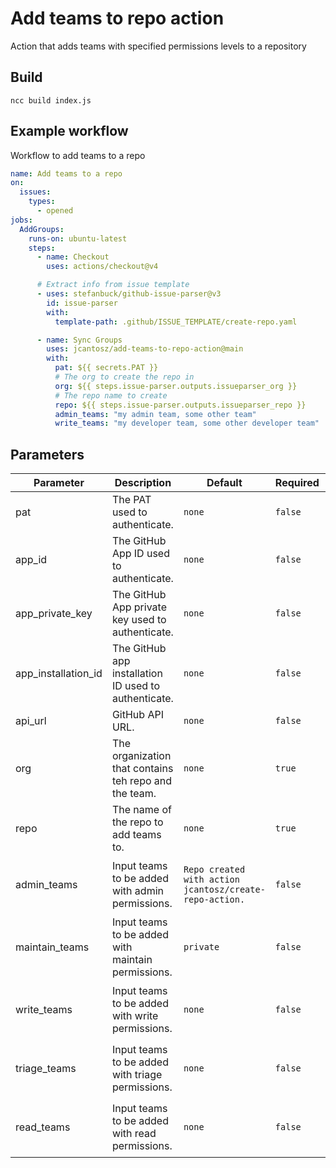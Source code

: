 # Add teams to repo action

Action that adds teams with specified permissions levels to a repository

## Build

`ncc build index.js`

## Example workflow

Workflow to add teams to a repo

```yaml create-repo.yaml
name: Add teams to a repo
on:
  issues:
    types:
      - opened
jobs:
  AddGroups:
    runs-on: ubuntu-latest
    steps:
      - name: Checkout
        uses: actions/checkout@v4

      # Extract info from issue template
      - uses: stefanbuck/github-issue-parser@v3
        id: issue-parser
        with:
          template-path: .github/ISSUE_TEMPLATE/create-repo.yaml

      - name: Sync Groups
        uses: jcantosz/add-teams-to-repo-action@main
        with:
          pat: ${{ secrets.PAT }}
          # The org to create the repo in
          org: ${{ steps.issue-parser.outputs.issueparser_org }}
          # The repo name to create
          repo: ${{ steps.issue-parser.outputs.issueparser_repo }}
          admin_teams: "my admin team, some other team"
          write_teams: "my developer team, some other developer team"
```

## Parameters

| Parameter           | Description                                           | Default                                                 | Required | Note                                                                                                         |
| ------------------- | ----------------------------------------------------- | ------------------------------------------------------- | -------- | ------------------------------------------------------------------------------------------------------------ |
| pat                 | The PAT used to authenticate.                         | `none`                                                  | `false`  |                                                                                                              |
| app_id              | The GitHub App ID used to authenticate.               | `none`                                                  | `false`  |                                                                                                              |
| app_private_key     | The GitHub App private key used to authenticate.      | `none`                                                  | `false`  |                                                                                                              |
| app_installation_id | The GitHub app installation ID used to authenticate.  | `none`                                                  | `false`  |                                                                                                              |
| api_url             | GitHub API URL.                                       | `none`                                                  | `false`  | Change this if using GitHub Enterprise Server.                                                               |
| org                 | The organization that contains teh repo and the team. | `none`                                                  | `true`   |                                                                                                              |
| repo                | The name of the repo to add teams to.                 | `none`                                                  | `true`   |                                                                                                              |
| admin_teams         | Input teams to be added with admin permissions.       | `Repo created with action jcantosz/create-repo-action.` | `false`  | Expects a string formatted like this: `<GitHub_Team_1_Name>[:<Entra_Group_2_Name>],<GGitHub_Team_2_Name>...` |
| maintain_teams      | Input teams to be added with maintain permissions.    | `private`                                               | `false`  | Expects a string formatted like this: `<GitHub_Team_1_Name>[:<Entra_Group_2_Name>],<GGitHub_Team_2_Name>...` |
| write_teams         | Input teams to be added with write permissions.       | `none`                                                  | `false`  | Expects a string formatted like this: `<GitHub_Team_1_Name>[:<Entra_Group_2_Name>],<GGitHub_Team_2_Name>...` |
| triage_teams        | Input teams to be added with triage permissions.      | `none`                                                  | `false`  | Expects a string formatted like this: `<GitHub_Team_1_Name>[:<Entra_Group_2_Name>],<GGitHub_Team_2_Name>...` |
| read_teams          | Input teams to be added with read permissions.        | `none`                                                  | `false`  | Expects a string formatted like this: `<GitHub_Team_1_Name>[:<Entra_Group_2_Name>],<GGitHub_Team_2_Name>...` |
